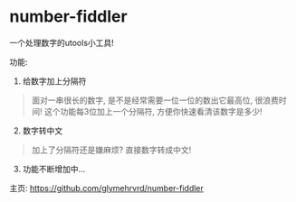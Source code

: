 # number-fiddler
一个处理数字的utools小工具!

功能:
1. 给数字加上分隔符
> 面对一串很长的数字, 是不是经常需要一位一位的数出它最高位, 很浪费时间! 这个功能每3位加上一个分隔符, 方便你快速看清该数字是多少!
2. 数字转中文
> 加上了分隔符还是嫌麻烦? 直接数字转成中文!
3. 功能不断增加中...

主页: https://github.com/glymehrvrd/number-fiddler
